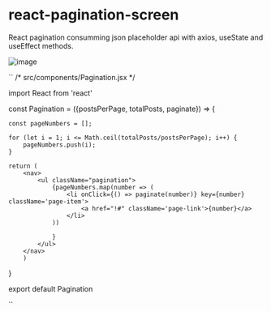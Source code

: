 # react-pagination-screen
React pagination consumming json placeholder api with axios, useState and useEffect methods. 

![image](https://user-images.githubusercontent.com/30128774/209416649-a9536ad4-5e6d-427b-91c2-50b53a0c493e.png)

`` 
/* src/components/Pagination.jsx */

import React from 'react'

const Pagination = ({postsPerPage, totalPosts, paginate}) => {
  
    const pageNumbers = [];
  
    for (let i = 1; i <= Math.ceil(totalPosts/postsPerPage); i++) {
        pageNumbers.push(i);
    }

    return (
        <nav>
            <ul className="pagination">
                {pageNumbers.map(number => (
                    <li onClick={() => paginate(number)} key={number} className='page-item'>
                        <a href="!#" className='page-link'>{number}</a>
                    </li>
                ))
                    
                }
            </ul>
        </nav>
        )
}

export default Pagination

``




